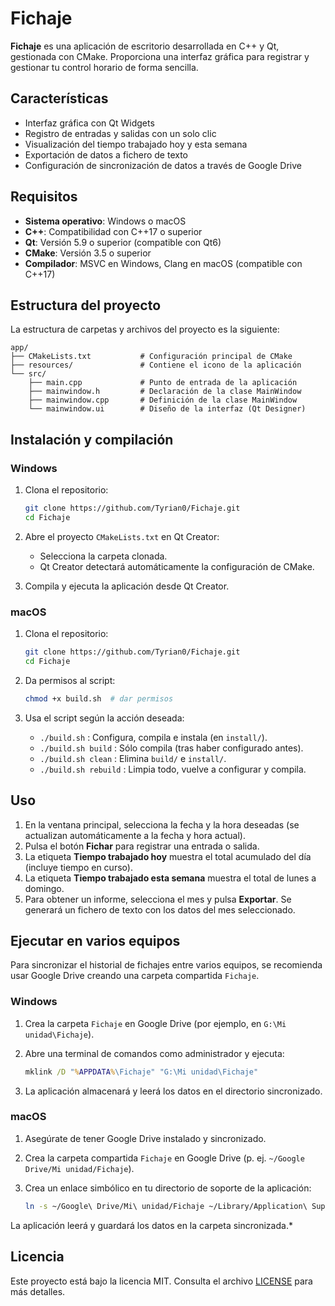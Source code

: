 # Fichaje

**Fichaje** es una aplicación de escritorio desarrollada en C++ y Qt, gestionada con CMake. Proporciona una interfaz gráfica para registrar y gestionar tu control horario de forma sencilla.

## Características

* Interfaz gráfica con Qt Widgets
* Registro de entradas y salidas con un solo clic
* Visualización del tiempo trabajado hoy y esta semana
* Exportación de datos a fichero de texto
* Configuración de sincronización de datos a través de Google Drive

## Requisitos

* **Sistema operativo**: Windows o macOS
* **C++**: Compatibilidad con C++17 o superior
* **Qt**: Versión 5.9 o superior (compatible con Qt6)
* **CMake**: Versión 3.5 o superior
* **Compilador**: MSVC en Windows, Clang en macOS (compatible con C++17)

## Estructura del proyecto

La estructura de carpetas y archivos del proyecto es la siguiente:

```plain
app/
├── CMakeLists.txt           # Configuración principal de CMake
├── resources/               # Contiene el icono de la aplicación
└── src/
    ├── main.cpp             # Punto de entrada de la aplicación
    ├── mainwindow.h         # Declaración de la clase MainWindow
    ├── mainwindow.cpp       # Definición de la clase MainWindow
    └── mainwindow.ui        # Diseño de la interfaz (Qt Designer)
```

## Instalación y compilación

### Windows

1. Clona el repositorio:

   ```bash
   git clone https://github.com/Tyrian0/Fichaje.git
   cd Fichaje
   ```
2. Abre el proyecto `CMakeLists.txt` en Qt Creator:

   * Selecciona la carpeta clonada.
   * Qt Creator detectará automáticamente la configuración de CMake.
3. Compila y ejecuta la aplicación desde Qt Creator.

### macOS

1. Clona el repositorio:

   ```bash
   git clone https://github.com/Tyrian0/Fichaje.git
   cd Fichaje
   ```
2. Da permisos al script:

   ```bash
   chmod +x build.sh  # dar permisos
   ```
3. Usa el script según la acción deseada:

   * `./build.sh` : Configura, compila e instala (en `install/`).
   * `./build.sh build` : Sólo compila (tras haber configurado antes).
   * `./build.sh clean` : Elimina `build/` e `install/`.
   * `./build.sh rebuild` : Limpia todo, vuelve a configurar y compila.

## Uso

1. En la ventana principal, selecciona la fecha y la hora deseadas (se actualizan automáticamente a la fecha y hora actual).
2. Pulsa el botón **Fichar** para registrar una entrada o salida.
3. La etiqueta **Tiempo trabajado hoy** muestra el total acumulado del día (incluye tiempo en curso).
4. La etiqueta **Tiempo trabajado esta semana** muestra el total de lunes a domingo.
5. Para obtener un informe, selecciona el mes y pulsa **Exportar**. Se generará un fichero de texto con los datos del mes seleccionado.

## Ejecutar en varios equipos

Para sincronizar el historial de fichajes entre varios equipos, se recomienda usar Google Drive creando una carpeta compartida `Fichaje`.

### Windows

1. Crea la carpeta `Fichaje` en Google Drive (por ejemplo, en `G:\Mi unidad\Fichaje`).
2. Abre una terminal de comandos como administrador y ejecuta:

   ```cmd
   mklink /D "%APPDATA%\Fichaje" "G:\Mi unidad\Fichaje"
   ```
3. La aplicación almacenará y leerá los datos en el directorio sincronizado.

### macOS

1. Asegúrate de tener Google Drive instalado y sincronizado.
2. Crea la carpeta compartida `Fichaje` en Google Drive (p. ej. `~/Google Drive/Mi unidad/Fichaje`).
3. Crea un enlace simbólico en tu directorio de soporte de la aplicación:

   ```bash
   ln -s ~/Google\ Drive/Mi\ unidad/Fichaje ~/Library/Application\ Support/Fichaje
   ```

La aplicación leerá y guardará los datos en la carpeta sincronizada.\*

## Licencia

Este proyecto está bajo la licencia MIT. Consulta el archivo [LICENSE](LICENSE) para más detalles.
